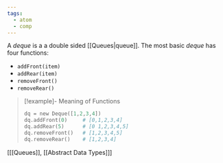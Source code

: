 ```yaml
---
tags:
  - atom
  - comp
---
```

A *deque* is a a double sided [[Queues|queue]]. The most basic *deque* has four functions:
- `addFront(item)`
- `addRear(item)`
- `removeFront()`
- `removeRear()`

> [!example]- Meaning of Functions
> ```python
> dq = new Deque([1,2,3,4])
> dq.addFront(0)     # [0,1,2,3,4]
> dq.addRear(5)      # [0 1,2,3,4,5]
> dq.removeFront()   # [1,2,3,4,5]
> dq.removeRear()    # [1,2,3,4]
> ```

\[[[Queues]], [[Abstract Data Types]]\]